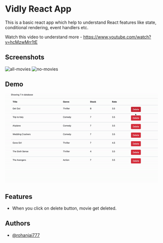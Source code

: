
# Vidly React App

This is a basic react app which help to understand React features like state, conditional rendering, event handlers etc.

Watch this video to understand more - https://www.youtube.com/watch?v=hcMzwMrr1tE


## Screenshots

![all-movies](/relative/path/to/all-movies.png?raw=true "all-movies.png")
![no-movies](/relative/path/to/no-movies.png?raw=true "no-movies.png")


## Demo

![no-movies](/proj.gif "proj.gif")


## Features

- When you click on delete button, movie get deleted.


## Authors

- [@rohanjai777](https://www.github.com/rohanjai777)


